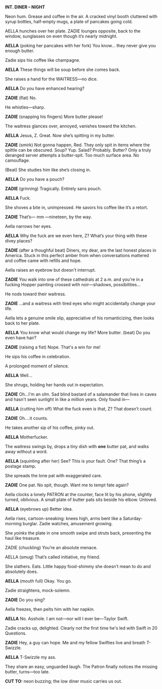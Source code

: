 **INT. DINER – NIGHT**

Neon hum. Grease and coffee in the air. A cracked vinyl booth cluttered with syrup bottles, half-empty mugs, a plate of pancakes going cold.

AELLA hunches over her plate. ZADIE lounges opposite, back to the window, sunglasses on even though it’s nearly midnight.

**AELLA** (poking her pancakes with her fork) You know… they never give you enough butter.

Zadie sips his coffee like champagne.

**AELLA** These things will be soup before she comes back.

She raises a hand for the WAITRESS—no dice.

**AELLA** Do you have enhanced hearing?

**ZADIE** (flat) No.

He whistles—sharp.

**ZADIE** (snapping his fingers) More butter please!

The waitress glances over, annoyed, vanishes toward the kitchen.

**AELLA** Jesus, Z. Great. Now she’s spitting in my butter.

**ZADIE** (smirk) Not gonna happen, Red. They only spit in items where the spittle can be obscured. Soup? Yup. Salad? Probably. Butter? Only a truly deranged server attempts a butter-spit. Too much surface area. No camouflage.

(Beat) She studies him like she’s closing in.

**AELLA** Do you have a pouch?

**ZADIE** (grinning) Tragically. Entirely sans pouch.

**AELLA** Fuck.

She shoves a bite in, unimpressed. He savors his coffee like it’s a retort.

**ZADIE** That’s— mm —nineteen, by the way.

Aella narrows her eyes.

**AELLA** Why the fuck are we even here, Z? What’s your thing with these divey places?

**ZADIE** (after a thoughful beat) Diners, my dear, are the last honest places in America. Stuck in this perfect amber from when conversations mattered and coffee came with refills and hope.

Aella raises an eyebrow but doesn't interrupt.

**ZADIE** You walk into one of these cathedrals at 2 a.m. and you're in a fucking Hopper painting crossed with noir—shadows, possibilities...

He nods toward their waitress.

**ZADIE** ...and a waitress with tired eyes who might accidentally change your life.

Aella lets a genuine smile slip, appreciative of his romanticizing, then looks back to her plate.

**AELLA** You know what would change my life? More butter. (beat) Do you even have hair?

**ZADIE** (raising a fist) Nope. That's a win for me!

He sips his coffee in celebration.

A prolonged moment of silence.

**AELLA** Well…

She shrugs, holding her hands out in expectation.

**ZADIE** Oh…I'm an olm. Sad blind bastard of a salamander that lives in caves and hasn't seen sunlight in like a million years. Only found in—

**AELLA** (cutting him off) What the fuck even is that, Z? That doesn’t count.

**ZADIE** Oh….it counts.

He takes another sip of his coffee, pinky out.

**AELLA** Motherfucker.

The waitress swings by, drops a tiny dish with **one** butter pat, and walks away without a word.

**AELLA** (squinting after her) See? This is your fault. One? That thing’s a postage stamp.

She spreads the lone pat with exaggerated care.

**ZADIE** One pat. No spit, though. Want me to tempt fate again?

Aella clocks a lonely PATRON at the counter, face lit by his phone, slightly turned, oblivious. A small plate of butter pats sits beside his elbow. Unloved.

**AELLA** (eyebrows up) Better idea.

Aella rises, cartoon-sneaking: knees high, arms bent like a Saturday-morning burglar. Zadie watches, amusement growing.

She _yoinks_ the plate in one smooth swipe and struts back, presenting the haul like treasure.

ZADIE (chuckling) You’re an absolute menace.

AELLA (smug) That’s called initiative, my friend.

She slathers. Eats. Little happy food-shimmy she doesn’t mean to do and absolutely does.

**AELLA** (mouth full) Okay. You go.

Zadie straightens, mock-solemn.

**ZADIE** Do you sing?

Aella freezes, then pelts him with her napkin.

**AELLA** No. Asshole. I am not—nor will I ever be—Taylor Swift.

Zadie cracks up, delighted. Clearly not the first time he's led with Swift in 20 Questions.

**ZADIE** Hey, a guy can hope. Me and my fellow Swifties live and breath T-Swizzle.

**AELLA** T-Swizzle my ass.

They share an easy, unguarded laugh. The Patron finally notices the missing butter, turns—too late.

**CUT TO:** neon buzzing; the low diner music carries us out.
